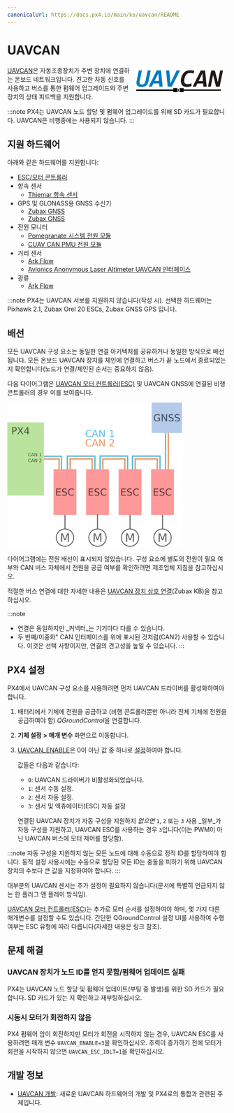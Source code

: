 ```yaml
---
canonicalUrl: https://docs.px4.io/main/ko/uavcan/README
---
```


# UAVCAN

<img style="float:right; width: 200px ; padding: 10px;" src="../../assets/uavcan/uavcan_logo_transparent.png" alt="UAVCAN 로고" /> [UAVCAN](http://uavcan.org)은 자동조종장치가 주변 장치에 연결하는 온보드 네트워크입니다. 견고한 차동 신호를 사용하고 버스를 통한 펌웨어 업그레이드와 주변 장치의 상태 피드백을 지원합니다.

:::note PX4는 UAVCAN 노드 할당 및 펌웨어 업그레이드를 위해 SD 카드가 필요합니다. UAVCAN은 비행중에는 사용되지 않습니다.
:::

## 지원 하드웨어

아래와 같은 하드웨어를 지원합니다:

- [ESC/모터 콘트롤러](../uavcan/escs.md)
- 항속 센서
  - [Thiemar 항속 센서](https://github.com/thiemar/airspeed)
- GPS 및 GLONASS용 GNSS 수신기
  - [Zubax GNSS](https://zubax.com/products/gnss_2)
  - [Zubax GNSS](https://zubax.com/products/gnss_2)
- 전원 모니터
  - [Pomegranate 시스템 전원 모듈](../power_module/pomegranate_systems_pm.md)
  - [CUAV CAN PMU 전원 모듈](../power_module/cuav_can_pmu.md)
- 거리 센서
  - [Ark Flow](ark_flow.md)
  - [Avionics Anonymous Laser Altimeter UAVCAN 인터페이스](../uavcan/avanon_laser_interface.md)
- 광류
  - [Ark Flow](ark_flow.md)


:::note PX4는 UAVCAN 서보를 지원하지 않습니다(작성 시). 선택한 하드웨어는  Pixhawk 2.1, Zubax Orel 20 ESCs, Zubax GNSS GPS 입니다.


## 배선

모든 UAVCAN 구성 요소는 동일한 연결 아키텍처를 공유하거나 동일한 방식으로 배선됩니다. 모든 온보드 UAVCAN 장치를 체인에 연결하고 버스가 끝 노드에서 종료되었는지 확인합니다(노드가 연결/체인된 순서는 중요하지 않음).

다음 다이어그램은 [UAVCAN 모터 컨트롤러(ESC)](../uavcan/escs.md) 및 UAVCAN GNSS에 연결된 비행 콘트롤러의 경우 이를 보여줍니다.

![UAVCAN 배선](../../assets/uavcan/uavcan_wiring.png)

다이어그램에는 전원 배선이 표시되지 않았습니다. 구성 요소에 별도의 전원이 필요 여부와 CAN 버스 자체에서 전원을 공급 여부를 확인하려면 제조업체 지침을 참고하십시오.

적절한 버스 연결에 대한 자세한 내용은 [UAVCAN 장치 상호 연결](https://kb.zubax.com/display/MAINKB/UAVCAN+device+interconnection)(Zubax KB)을 참고하십시오.

:::note
- 연결은 동일하지만 _커넥터_는 기기마다 다를 수 있습니다.
- 두 번째/이중화" CAN 인터페이스를 위에 표시된 것처럼(CAN2) 사용할 수 있습니다. 이것은 선택 사항이지만, 연결의 견고성을 높일 수 있습니다.
:::


## PX4 설정

PX4에서 UAVCAN 구성 요소를 사용하려면 먼저 UAVCAN 드라이버를 활성화하여야 합니다.

1. 배터리에서 기체에 전원을 공급하고 (비행 콘트롤러뿐만 아니라 전체 기체에 전원을 공급하여야 함) *QGroundControl*을 연결합니다.
1. **기체 설정 > 매개 변수** 화면으로 이동합니다.
1. [UAVCAN_ENABLE](../advanced_config/parameter_reference.md#UAVCAN_ENABLE)은 0이 아닌 값 중 하나로 [설정](../advanced_config/parameters.md)하여야 합니다.

   값들은 다음과 같습니다:
   - `0`: UAVCAN 드라이버가 비활성화되었습니다.
   - `1`: 센서 수동 설정.
   - `2`: 센서 자동 설정.
   - `3`: 센서 및 액츄에이터(ESC) 자동 설정

   연결된 UAVCAN 장치가 자동 구성을 지원하지 _없으면_ `1`, `2` 또는 `3` 사용 _일부_가 자동 구성을 지원하고, UAVCAN ESC를 사용하는 경우 `3`입니다(이는 PWM이 아닌 UAVCAN 버스에 모터 제어를 할당함).

:::note
자동 구성을 지원하지 않는 모든 노드에 대해 수동으로 정적 ID를 할당하여야 합니다. 동적 설정 사용시에는 수동으로 할당된 모든 ID는 충돌을 피하기 위해 UAVCAN 장치의 수보다 큰 값을 지정하여야 합니다.
:::

대부분의 UAVCAN 센서는 추가 설정이 필요하지 않습니다(문서에 특별히 언급되지 않는 한 플러그 앤 플레이 방식임).

[UAVCAN 모터 컨트롤러(ESC)](../uavcan/escs.md)는 추가로 모터 순서를 설정하여야 하며, 몇 가지 다른 매개변수를 설정할 수도 있습니다. 간단한 QGroundControl 설정 UI를 사용하여 수행 여부는 ESC 유형에 따라 다릅니다(자세한 내용은 링크 참조).


## 문제 해결

### UAVCAN 장치가 노드 ID를 얻지 못함/펌웨어 업데이트 실패

PX4는 UAVCAN 노드 할당 및 펌웨어 업데이트(부팅 중 발생)를 위한 SD 카드가 필요합니다. SD 카드가 있는 지 확인하고 재부팅하십시오.

### 시동시 모터가 회전하지 않음

PX4 펌웨어 암이 회전하지만 모터가 회전을 시작하지 않는 경우, UAVCAN ESC를 사용하려면 매개 변수 `UAVCAN_ENABLE=3`을 확인하십시오. 추력이 증가하기 전에 모터가 회전을 시작하지 않으면 `UAVCAN_ESC_IDLT=1`을 확인하십시오.

## 개발 정보

- [UAVCAN 개발](../uavcan/developer.md): 새로운 UAVCAN 하드웨어의 개발 및 PX4로의 통합과 관련된 주제입니다.
